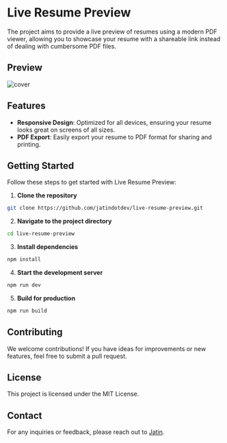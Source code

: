 # Live Resume Preview

The project aims to provide a live preview of resumes using a modern PDF viewer, allowing you to showcase your resume with a shareable link instead of dealing with cumbersome PDF files.

## Preview
![cover](https://github.com/user-attachments/assets/f8c8b4df-ddfe-446d-8f07-a28bba19fc56)


## Features

- **Responsive Design**: Optimized for all devices, ensuring your resume looks great on screens of all sizes.
- **PDF Export**: Easily export your resume to PDF format for sharing and printing.

## Getting Started

Follow these steps to get started with Live Resume Preview:

1. **Clone the repository**

```sh
git clone https://github.com/jatindotdev/live-resume-preview.git
```

2. **Navigate to the project directory**

```sh
cd live-resume-preview
```

3. **Install dependencies**

```sh
npm install
```

4. **Start the development server**

```sh
npm run dev
```

5. **Build for production**

```sh
npm run build
```

## Contributing

We welcome contributions! If you have ideas for improvements or new features, feel free to submit a pull request.

## License

This project is licensed under the MIT License.

## Contact

For any inquiries or feedback, please reach out to [Jatin](heyjatinn@gmail.com).
